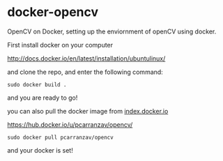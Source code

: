 docker-opencv
=============

OpenCV on Docker, setting up the enviornment of openCV using docker.

First install docker on your computer 

http://docs.docker.io/en/latest/installation/ubuntulinux/

and clone the repo, and enter the following command:

```
sudo docker build .
```

and you are ready to go!

you can also pull the docker image from [index.docker.io](http://index.docker.io)

https://hub.docker.io/u/pcarranzav/opencv/

```
sudo docker pull pcarranzav/opencv
```

and your docker is set!
